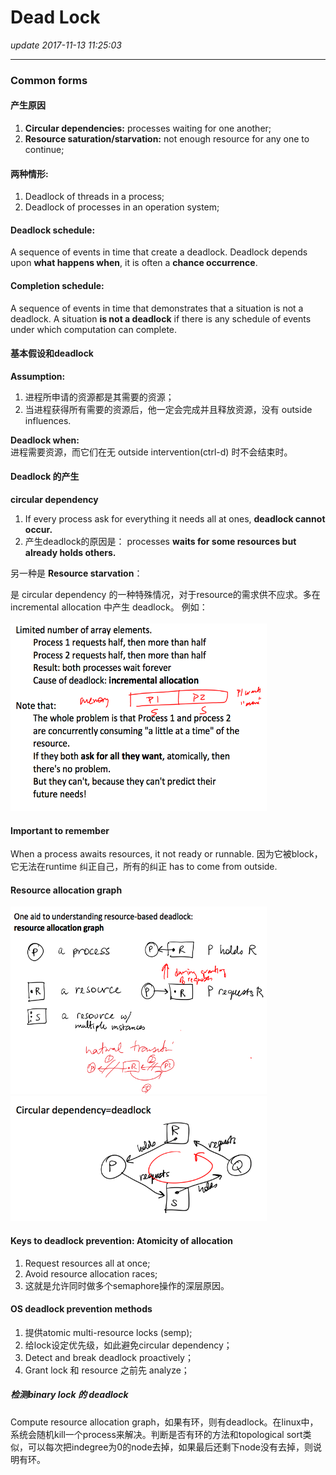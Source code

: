# Dead Lock
_update 2017-11-13 11:25:03_

---
### Common forms  
#### 产生原因
1. **Circular dependencies:** processes waiting for one another;
2. **Resource saturation/starvation:** not enough resource for any one to continue; 

#### 两种情形:
1. Deadlock of threads in a process;
2. Deadlock of processes in an operation system;

#### Deadlock schedule:
A sequence of events in time that create a deadlock. Deadlock depends upon **what happens when**, it is often a **chance occurrence**.

#### Completion schedule:
A sequence of events in time that demonstrates that a situation is not a deadlock. A situation **is not a deadlock** if there is any schedule of events under which computation can complete.

#### 基本假设和deadlock
**Assumption:**  
1. 进程所申请的资源都是其需要的资源；
2. 当进程获得所有需要的资源后，他一定会完成并且释放资源，没有 outside influences.

**Deadlock when:**  
进程需要资源，而它们在无 outside intervention(ctrl-d) 时不会结束时。 

#### Deadlock 的产生
**circular dependency**

1. If every process ask for everything it needs all at ones, **deadlock cannot occur.**
2. 产生deadlock的原因是： processes **waits for some resources but already holds others.**

另一种是 **Resource starvation**：

是 circular dependency 的一种特殊情况，对于resource的需求供不应求。多在 incremental allocation 中产生 deadlock。 例如：  
<br>
<img src="/assets/Screen Shot 2017-11-13 at 12.26.26 PM.png" width="410" height="300" />
<br>

#### Important to remember
When a process awaits resources, it not ready or runnable. 因为它被block，它无法在runtime 纠正自己，所有的纠正 has to come from outside.

#### Resource allocation graph
<img src="/assets/Screen Shot 2017-11-13 at 2.04.32 PM.png" width="410" height="300" />
<br>
<img src="/assets/Screen Shot 2017-11-13 at 2.05.00 PM.png" width="410" height="200" />

#### Keys to deadlock prevention: Atomicity of allocation
1. Request resources all at once;
2. Avoid resource allocation races;
3. 这就是允许同时做多个semaphore操作的深层原因。

#### OS deadlock prevention methods
1. 提供atomic multi-resource locks (semp);
2. 给lock设定优先级，如此避免circular dependency；
3. Detect and break deadlock proactively；
4. Grant lock 和 resource 之前先 analyze；
##### 检测binary lock 的 deadlock
Compute resource allocation graph，如果有环，则有deadlock。在linux中，系统会随机kill一个process来解决。判断是否有环的方法和topological sort类似，可以每次把indegree为0的node去掉，如果最后还剩下node没有去掉，则说明有环。
















